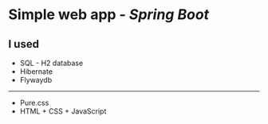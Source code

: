 # Simple web app - ***Spring Boot***
## I used
* SQL - H2 database
* Hibernate
* Flywaydb


----
* Pure.css
* HTML + CSS + JavaScript
